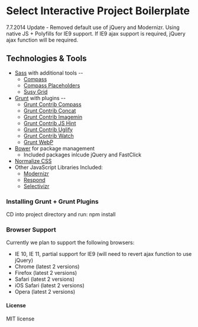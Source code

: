# Select Interactive Project Boilerplate

7.7.2014 Update - Removed default use of jQuery and Modernizr. Using native JS + Polyfills for IE9 support. If IE9 ajax support is required, jQuery ajax function will be required.

## Technologies & Tools
* [Sass](http://sass-lang.com/) with additional tools --
  * [Compass](http://compass-style.org/)
  * [Compass Placeholders](https://github.com/hagenburger/compass-placeholders)
  * [Susy Grid](http://susydocs.oddbird.net/en/latest/)
* [Grunt](http://gruntjs.com/) with plugins --
  * [Grunt Contrib Compass](https://www.npmjs.org/package/grunt-contrib-compass)
  * [Grunt Contrib Concat](https://www.npmjs.org/package/grunt-contrib-concat)
  * [Grunt Contrib Imagemin](https://www.npmjs.org/package/grunt-contrib-imagemin)
  * [Grunt Contrib JS Hint](https://www.npmjs.org/package/grunt-contrib-jshint)
  * [Grunt Contrib Uglify](https://www.npmjs.org/package/grunt-contrib-uglify)
  * [Grunt Contrib Watch](https://www.npmjs.org/package/grunt-contrib-watch)
  * [Grunt WebP](https://www.npmjs.org/package/grunt-webp)
* [Bower](http://bower.io/) for package management
  * Included packages inlcude jQuery and FastClick
* [Normalize CSS](http://necolas.github.io/normalize.css/)
* Other JavaScript Libraries Included:
  * [Modernizr](http://modernizr.com/)
  * [Respond](https://github.com/scottjehl/Respond)
  * [Selectivizr](http://selectivizr.com/)
  

### Installing Grunt + Grunt Plugins
CD into project directory and run: npm install


### Browser Support
Currently we plan to support the following browsers:

* IE 10, IE 11, partial support for IE9 (will need to revert ajax function to use jQuery)
* Chrome (latest 2 versions)
* Firefox (latest 2 versions)
* Safari (latest 2 versions)
* iOS Safari (latest 2 versions)
* Opera (latest 2 versions)

#### License
MIT license